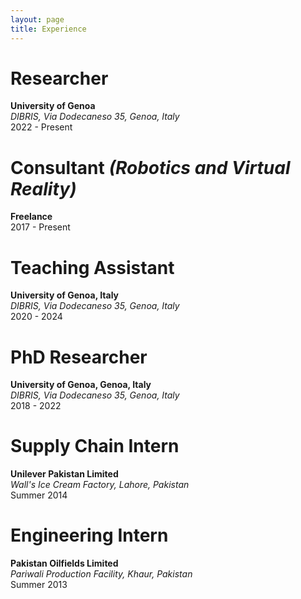 ```yaml
---
layout: page
title: Experience
---
```


# Researcher
**University of Genoa**  
*DIBRIS, Via Dodecaneso 35, Genoa, Italy*  
2022 - Present  

#

# Consultant *(Robotics and Virtual Reality)*  
**Freelance**  
2017 - Present  

#

# Teaching Assistant
**University of Genoa, Italy**   
*DIBRIS, Via Dodecaneso 35, Genoa, Italy*  
2020 - 2024  

#

# PhD Researcher
**University of Genoa, Genoa, Italy**   
*DIBRIS, Via Dodecaneso 35, Genoa, Italy*  
2018 - 2022  

#

# Supply Chain Intern
**Unilever Pakistan Limited**   
*Wall's Ice Cream Factory, Lahore, Pakistan*  
Summer 2014  

#

# Engineering Intern
**Pakistan Oilfields Limited**   
*Pariwali Production Facility, Khaur, Pakistan*  
Summer 2013  


